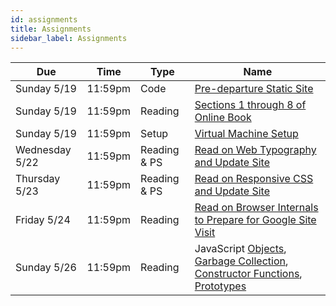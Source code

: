 ```yaml
---
id: assignments
title: Assignments
sidebar_label: Assignments
---
```


| Due             |Time    | Type         | Name                                                                                                    |
|-----------------|--------|--------------|---------------------------------------------------------------------------------------------------------|
| Sunday 5/19     |11:59pm | Code         | [Pre-departure Static Site](/docs/predeparture-assignment)                                              |
| Sunday 5/19     |11:59pm | Reading      | [Sections 1 through 8 of Online Book](https://internetingishard.com/html-and-css/)                      |
| Sunday 5/19     |11:59pm | Setup        | [Virtual Machine Setup](/docs/unc-comp-vm-setup.pdf)                                                    |
| Wednesday 5/22  |11:59pm | Reading & PS | [Read on Web Typography and Update Site](https://internetingishard.com/html-and-css/web-typography/)    |
| Thursday 5/23   |11:59pm | Reading & PS | [Read on Responsive CSS and Update Site](https://internetingishard.com/html-and-css/responsive-design/) |
| Friday 5/24     |11:59pm | Reading      | [Read on Browser Internals to Prepare for Google Site Visit](https://developers.google.com/web/updates/2018/09/inside-browser-part3)|
| Sunday 5/26     |11:59pm | Reading      | JavaScript [Objects], [Garbage Collection], [Constructor Functions], [Prototypes] |


[1]: /docs/course-materials#pulling-updates-from-upstream
[Objects]: https://javascript.info/object
[Garbage Collection]: https://javascript.info/garbage-collection
[Constructor Functions]: https://javascript.info/constructor-new
[Prototypes]: https://javascript.info/prototypes